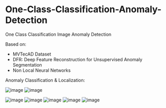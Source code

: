 # One-Class-Classification-Anomaly-Detection
One Class Classification Image Anomaly Detection

Based on:
- MVTecAD Dataset
- DFR: Deep Feature Reconstruction for Unsupervised Anomaly Segmentation
- Non Local Neural Networks

Anomaly Classification & Localization:

![image](https://github.com/MagazzuGaetano/One-Class-Classification-Anomaly-Detection/assets/30373288/ae95c66d-8a6f-490c-b176-da6da4bd8451)
![image](https://github.com/MagazzuGaetano/One-Class-Classification-Anomaly-Detection/assets/30373288/77db2996-5fad-42f5-b8e1-3cf9a5707f97)

![image](https://github.com/MagazzuGaetano/One-Class-Classification-Anomaly-Detection/assets/30373288/3c183be3-5a11-4484-9e9a-4a22fe782ee7)
![image](https://github.com/MagazzuGaetano/One-Class-Classification-Anomaly-Detection/assets/30373288/84ba81da-3ec1-41d9-bb1d-60a0e424fe6d)
![image](https://github.com/MagazzuGaetano/One-Class-Classification-Anomaly-Detection/assets/30373288/8a8a926c-634a-41aa-b254-04e61a668ae5)
![image](https://github.com/MagazzuGaetano/One-Class-Classification-Anomaly-Detection/assets/30373288/30825ad7-dfa7-451d-a4c4-34096aec7220)
![image](https://github.com/MagazzuGaetano/One-Class-Classification-Anomaly-Detection/assets/30373288/3920baea-2f7a-4b12-a400-27506c69d311)
